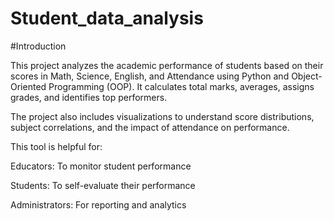 # Student_data_analysis
#Introduction

This project analyzes the academic performance of students based on their scores in Math, Science, English, and Attendance using Python and Object-Oriented Programming (OOP). It calculates total marks, averages, assigns grades, and identifies top performers.

The project also includes visualizations to understand score distributions, subject correlations, and the impact of attendance on performance.

This tool is helpful for:

Educators: To monitor student performance

Students: To self-evaluate their performance

Administrators: For reporting and analytics




